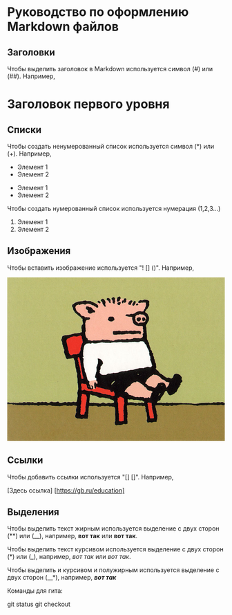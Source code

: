 # Руководство по оформлению Markdown файлов

## Заголовки

Чтобы выделить заголовок в Markdown используется символ (#) или (##). Например,
# Заголовок первого уровня

## Списки 

Чтобы создать ненумерованный список используется символ (*) или (+). Например,

* Элемент 1
* Элемент 2

+ Элемент 1
+ Элемент 2

Чтобы создать нумерованный список используется нумерация (1,2,3...)

1. Элемент 1
2. Элемент 2

## Изображения

Чтобы вставить изображение используется "! [] ()". Например,

![Здесь изображение](поросенок.jpg)

## Ссылки

Чтобы добавить ссылки используется "[] []". Например,

[Здесь ссылка] [https://gb.ru/education]

## Выделения 

Чтобы выделить текст жирным используется выделение с двух сторон (**) или (__), например, **вот так** или __вот так__.

Чтобы выделить текст курсивом используется выделение с двух сторон (*) или (_), например, *вот так* или _вот так_.

Чтобы выделить и курсивом и полужирным используется выделение с двух сторон (__*), например, __*вот так*__


Команды для гита:

git status 
git checkout 
